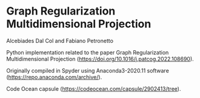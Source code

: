 # Graph Regularization Multidimensional Projection

Alcebiades Dal Col and Fabiano Petronetto

Python implementation related to the paper Graph Regularization Multidimensional Projection (https://doi.org/10.1016/j.patcog.2022.108690).

Originally compiled in Spyder using Anaconda3-2020.11 software
(https://repo.anaconda.com/archive/).

Code Ocean capsule (https://codeocean.com/capsule/2902413/tree).
